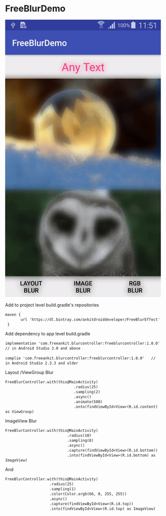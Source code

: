 # FreeBlurDemo

![GIF](https://github.com/AnkitDroidGit/FreeBlurDemo/blob/master/app/art/video_blur.gif)



Add to project level build.gradle's repositories

    maven {
           url 'https://dl.bintray.com/ankitdroiddeveloper/FreeBlurEffect'
     }
                
Add dependency to app level build.gradle

    implementation 'com.freeankit.blurcontroller:freeblurcontroller:1.0.0'   // in Android Studio 3.0 and above
         
    complie 'com.freeankit.blurcontroller:freeblurcontroller:1.0.0'   // in Android Studio 2.3.3 and older
        
        
Layout /ViewGroup Blur

    FreeBlurController.with(this@MainActivity)
                                   .radius(25)
                                   .sampling(2)
                                   .async()
                                   .animate(500)
                                   .onto(findViewById<View>(R.id.content) as ViewGroup)
                                   
ImageView Blur

    FreeBlurController.with(this@MainActivity)
                                .radius(10)
                                .sampling(8)
                                .async()
                                .capture(findViewById<View>(R.id.bottom))
                                .into(findViewById<View>(R.id.bottom) as ImageView)
                                
                                
 And
 
 
    FreeBlurController.with(this@MainActivity)
                        .radius(25)
                        .sampling(1)
                        .color(Color.argb(66, 0, 255, 255))
                        .async()
                        .capture(findViewById<View>(R.id.top))
                        .into(findViewById<View>(R.id.top) as ImageView)